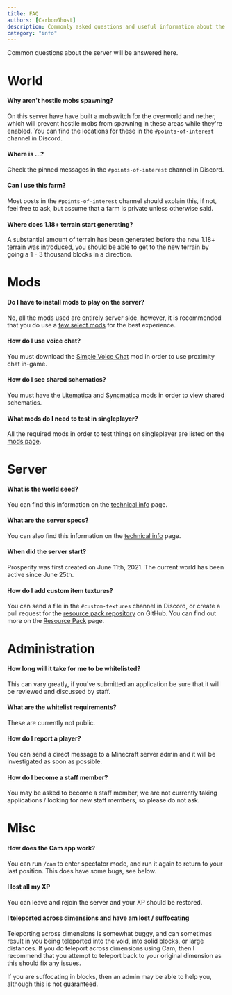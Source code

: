 ```yaml
---
title: FAQ
authors: [CarbonGhost]
description: Commonly asked questions and useful information about the server.
category: "info"
---
```


Common questions about the server will be answered here.

# World

#### Why aren't hostile mobs spawning?

On this server have have built a mobswitch for the overworld and nether, which will prevent hostile mobs from spawning in these areas while they're enabled. You can find the locations for these in the `#points-of-interest` channel in Discord.

#### Where is ...?

Check the pinned messages in the `#points-of-interest` channel in Discord.

#### Can I use this farm?

Most posts in the `#points-of-interest` channel should explain this, if not, feel free to ask, but assume that a farm is private unless otherwise said.

#### Where does 1.18+ terrain start generating?

A substantial amount of terrain has been generated before the new 1.18+ terrain was introduced, you should be able to get to the new terrain by going a 1 - 3 thousand blocks in a direction.

# Mods

#### Do I have to install mods to play on the server?

No, all the mods used are entirely server side, however, it is recommended that you do use a [few select mods](new-player-guide/#mods--useful-tools) for the best experience.

#### How do I use voice chat?

You must download the [Simple Voice Chat](https://www.curseforge.com/minecraft/mc-mods/simple-voice-chat/) mod in order to use proximity chat in-game.

#### How do I see shared schematics?

You must have the [Litematica](https://www.curseforge.com/minecraft/mc-mods/litematica) and [Syncmatica](https://www.curseforge.com/minecraft/mc-mods/syncmatica) mods in order to view shared schematics.

#### What mods do I need to test in singleplayer?

All the required mods in order to test things on singleplayer are listed on the [mods page](/wiki/tweaks-and-changes).

# Server

#### What is the world seed?

You can find this information on the [technical info](/wiki/technical-information) page.

#### What are the server specs?

You can also find this information on the [technical info](/wiki/technical-information) page.

#### When did the server start?

Prosperity was first created on June 11th, 2021. The current world has been active since June 25th.

#### How do I add custom item textures?

You can send a file in the `#custom-textures` channel in Discord, or create a pull request for the [resource pack repository](https://github.com/ProsperityMC/Prosperity-Resource-Pack) on GitHub. You can find out more on the [Resource Pack](resource-pack) page.

# Administration

#### How long will it take for me to be whitelisted?

This can vary greatly, if you've submitted an application be sure that it will be reviewed and discussed by staff.

#### What are the whitelist requirements?

These are currently not public.

#### How do I report a player?

You can send a direct message to a Minecraft server admin and it will be investigated as soon as possible.

#### How do I become a staff member?

You may be asked to become a staff member, we are not currently taking applications / looking for new staff members, so please do not ask.

# Misc

#### How does the Cam app work?

You can run `/cam` to enter spectator mode, and run it again to return to your last position. This does have some bugs, see below.

#### I lost all my XP

You can leave and rejoin the server and your XP should be restored.

#### I teleported across dimensions and have am lost / suffocating

Teleporting across dimensions is somewhat buggy, and can sometimes result in you being teleported into the void, into solid blocks, or large distances. If you do teleport across dimensions using Cam, then I recommend that you attempt to teleport back to your original dimension as this should fix any issues.

If you are suffocating in blocks, then an admin may be able to help you, although this is not guaranteed.

